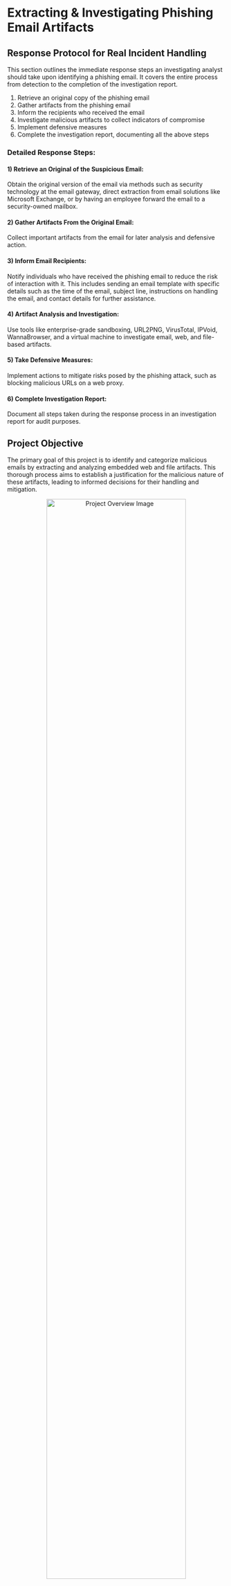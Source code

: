 <h1>Extracting & Investigating Phishing Email Artifacts</h1>

<h2>Response Protocol for Real Incident Handling</h2>
<p>
    This section outlines the immediate response steps an investigating analyst should take upon identifying a phishing email. It covers the entire process from detection to the completion of the investigation report.
</p>

<ol>
    <li>Retrieve an original copy of the phishing email</li>
    <li>Gather artifacts from the phishing email</li>
    <li>Inform the recipients who received the email</li>
    <li>Investigate malicious artifacts to collect indicators of compromise</li>
    <li>Implement defensive measures</li>
    <li>Complete the investigation report, documenting all the above steps</li>
</ol>

<h3>Detailed Response Steps:</h3>

<h4>1) Retrieve an Original of the Suspicious Email:</h4>
<p>
    Obtain the original version of the email via methods such as security technology at the email gateway, direct extraction from email solutions like Microsoft Exchange, or by having an employee forward the email to a security-owned mailbox.
</p>

<h4>2) Gather Artifacts From the Original Email:</h4>
<p>
    Collect important artifacts from the email for later analysis and defensive action.
</p>

<h4>3) Inform Email Recipients:</h4>
<p>
    Notify individuals who have received the phishing email to reduce the risk of interaction with it. This includes sending an email template with specific details such as the time of the email, subject line, instructions on handling the email, and contact details for further assistance.
</p>

<h4>4) Artifact Analysis and Investigation:</h4>
<p>
    Use tools like enterprise-grade sandboxing, URL2PNG, VirusTotal, IPVoid, WannaBrowser, and a virtual machine to investigate email, web, and file-based artifacts.
</p>

<h4>5) Take Defensive Measures:</h4>
<p>
    Implement actions to mitigate risks posed by the phishing attack, such as blocking malicious URLs on a web proxy.
</p>

<h4>6) Complete Investigation Report:</h4>
<p>
    Document all steps taken during the response process in an investigation report for audit purposes.
</p>

<h2>Project Objective</h2>
<p>
    The primary goal of this project is to identify and categorize malicious emails by extracting and analyzing embedded web and file artifacts. This thorough process aims to establish a justification for the malicious nature of these artifacts, leading to informed decisions for their handling and mitigation.
</p>

<p align="center">
    <img src="https://imgur.com/WcQc9JU.png" height="80%" width="80%" alt="Project Overview Image">
</p>

<h2>Utilities Used</h2>
<ul>
    <li><b>PowerShell</b></li>
    <li><b>VirusTotal</b></li>
    <li><b>URL2PNG</b></li>
    <li><b>Wannabrowser</b></li>
    <li><b>WHOIS LOOKUP</b></li>
</ul>

<h2>Project Walk Through</h2>
<h3>Email Artifacts Analysis</h3>
<ul>
    <li><strong>Email Appearance and Intent</strong>: Describe how the email looks and its apparent objective.</li>
    <li><strong>Sender Information</strong>:
        <ul>
            <li>Sending Address: Identify the email's sending address.</li>
            <li>Subject Line: Note the email's subject line.</li>
            <li>Recipients: List who the email was sent to.</li>
            <li>Reply-To Address: Specify the reply-to address, if present.</li>
            <li>Timestamp: Record the date and time the email was sent, converted to UTC.</li>
            <li>Sending Server IP: Identify the IP address of the sending server.</li>
            <li>Reverse DNS of IP: Provide the reverse DNS result of the sending server's IP.</li>
        </ul>
    </li>
</ul>

<h3>File Artifacts Analysis</h3>
<ul>
    <li><strong>File Details</strong>:
        <ul>
            <li>File Name and Type: Specify the full file name, including its file type.</li>
            <li>SHA256 Hash: Note the SHA256 hash value of the file.</li>
        </ul>
    </li>
</ul>

<h3>Web Artifacts Analysis</h3>
<ul>
    <li><strong>Web Elements</strong>:
        <ul>
            <li>Full URL: Detail the full URL found in the email.</li>
            <li>Root Domain: Identify the root domain of the URL.</li>
            <li>Analysis Conducted: Specify which analyses were performed (e.g., URLZPNG, WannaBrowser, VirusTotal, URLScan.io).</li>
        </ul>
    </li>
</ul>

<h3>Defensive Measures</h3>
<ul>
    <li><strong>Email Artifact Mitigation</strong>: Detail the defensive measures you propose for handling email artifacts.</li>
    <li><strong>File Artifact Mitigation</strong>: Describe the defensive measures you suggest for dealing with file artifacts.</li>
</ul>

<h3> Analysis on Credential Harvester email example </h3>







